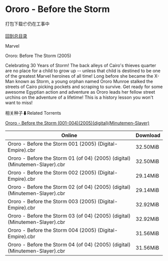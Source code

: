 # Ororo - Before the Storm

打包下载📦仍在工事中

[回到总目录](/Catalogs.md)

Marvel

Ororo: Before The Storm (2005)

Celebrating 30 Years of Storm!  The back alleys of Cairo's thieves quarter are no place for a child to grow up -- unless that child is destined to be one of the greatest Marvel heroines of all time!  Long before she became the X-Man known as Storm, a young orphan named Ororo Munroe stalked the streets of Cairo picking pockets and scraping to survive. Get ready for some awesome Egyptian action and adventure as Ororo leads her fellow street urchins on the adventure of a lifetime! This is a history lesson you won't want to miss!





相关种子⬇Related Torrents

[Ororo - Before the Storm (001-004)(2005)(digital)(Minutemen-Slayer)](https://github.com/alicewish/markdown/blob/master/torrent/Ororo---Before-the-Storm--001-004--2005--digital--Minutemen-Slayer.md)

Online | Download
--- | ---
Ororo - Before the Storm 001 (2005) (Digital-Empire).cbr | 32.50MiB
Ororo - Before the Storm 01 (of 04) (2005) (digital) (Minutemen-Slayer).cbr | 32.50MiB
Ororo - Before the Storm 002 (2005) (Digital-Empire).cbr | 29.14MiB
Ororo - Before the Storm 02 (of 04) (2005) (digital) (Minutemen-Slayer).cbr | 29.14MiB
Ororo - Before the Storm 003 (2005) (Digital-Empire).cbr | 32.92MiB
Ororo - Before the Storm 03 (of 04) (2005) (digital) (Minutemen-Slayer).cbr | 32.92MiB
Ororo - Before the Storm 004 (2005) (Digital-Empire).cbr | 31.56MiB
Ororo - Before the Storm 04 (of 04) (2005) (digital) (Minutemen-Slayer).cbr | 31.56MiB